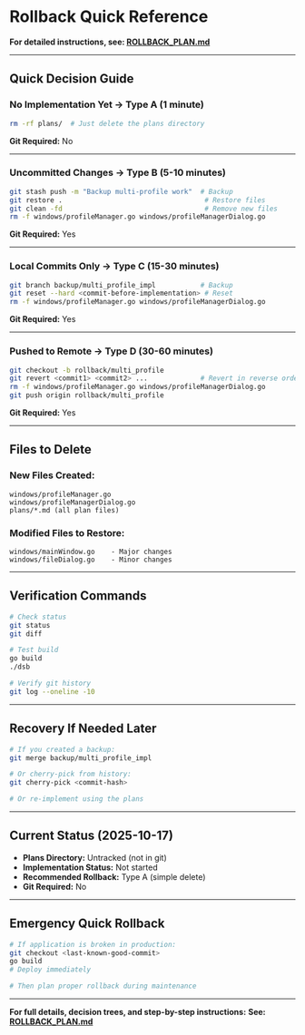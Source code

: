 # Rollback Quick Reference

**For detailed instructions, see: [ROLLBACK_PLAN.md](ROLLBACK_PLAN.md)**

---

## Quick Decision Guide

### No Implementation Yet → Type A (1 minute)
```bash
rm -rf plans/  # Just delete the plans directory
```
**Git Required:** No

---

### Uncommitted Changes → Type B (5-10 minutes)
```bash
git stash push -m "Backup multi-profile work"  # Backup
git restore .                                   # Restore files
git clean -fd                                   # Remove new files
rm -f windows/profileManager.go windows/profileManagerDialog.go
```
**Git Required:** Yes

---

### Local Commits Only → Type C (15-30 minutes)
```bash
git branch backup/multi_profile_impl           # Backup
git reset --hard <commit-before-implementation> # Reset
rm -f windows/profileManager.go windows/profileManagerDialog.go
```
**Git Required:** Yes

---

### Pushed to Remote → Type D (30-60 minutes)
```bash
git checkout -b rollback/multi_profile
git revert <commit1> <commit2> ...             # Revert in reverse order
rm -f windows/profileManager.go windows/profileManagerDialog.go
git push origin rollback/multi_profile
```
**Git Required:** Yes

---

## Files to Delete

### New Files Created:
```
windows/profileManager.go
windows/profileManagerDialog.go
plans/*.md (all plan files)
```

### Modified Files to Restore:
```
windows/mainWindow.go    - Major changes
windows/fileDialog.go    - Minor changes
```

---

## Verification Commands

```bash
# Check status
git status
git diff

# Test build
go build
./dsb

# Verify git history
git log --oneline -10
```

---

## Recovery If Needed Later

```bash
# If you created a backup:
git merge backup/multi_profile_impl

# Or cherry-pick from history:
git cherry-pick <commit-hash>

# Or re-implement using the plans
```

---

## Current Status (2025-10-17)

- **Plans Directory:** Untracked (not in git)
- **Implementation Status:** Not started
- **Recommended Rollback:** Type A (simple delete)
- **Git Required:** No

---

## Emergency Quick Rollback

```bash
# If application is broken in production:
git checkout <last-known-good-commit>
go build
# Deploy immediately

# Then plan proper rollback during maintenance
```

---

**For full details, decision trees, and step-by-step instructions:**
**See: [ROLLBACK_PLAN.md](ROLLBACK_PLAN.md)**
